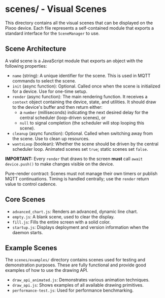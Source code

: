 # scenes/ - Visual Scenes

This directory contains all the visual scenes that can be displayed on the
Pixoo device. Each file represents a self-contained module that exports a
standard interface for the `SceneManager` to use.

## Scene Architecture

A valid scene is a JavaScript module that exports an object with the following
properties:

- `name` (string): A unique identifier for the scene. This is used in MQTT
  commands to select the scene.
- `init` (async function): Optional. Called once when the scene is initialized
  for a device. Use for one-time setup.
- `render` (async function): The main rendering function. It receives a
  `context` object containing the device, state, and utilities. It should draw
  to the device's buffer and then return either:
  - a `number` (milliseconds) indicating the next desired delay for the central
    scheduler (loop-driven scenes), or
  - `null` to signal completion (the scheduler will stop looping this scene).
- `cleanup` (async function): Optional. Called when switching away from the
  scene. Use to clean up resources.
- `wantsLoop` (boolean): Whether the scene should be driven by the central
  scheduler loop. Animated scenes set `true`; static scenes set `false`.

**IMPORTANT:** Every `render` that draws to the screen **must** call
`await device.push()` to make changes visible on the device.

Pure-render contract: Scenes must not manage their own timers or publish MQTT
continuations. Timing is handled centrally; use the `render` return value to
control cadence.

## Core Scenes

- `advanced_chart.js`: Renders an advanced, dynamic line chart.
- `empty.js`: A blank scene, used to clear the display.
- `fill.js`: Fills the entire screen with a solid color.
- `startup.js`: Displays deployment and version information when the daemon
  starts.

## Example Scenes

The `scenes/examples/` directory contains scenes used for testing and
demonstration purposes. These are fully functional and provide good examples of
how to use the drawing API.

- `draw_api_animated.js`: Demonstrates various animation techniques.
- `draw_api.js`: Shows examples of all available drawing primitives.
- `performance-test.js`: Used for performance benchmarking.
